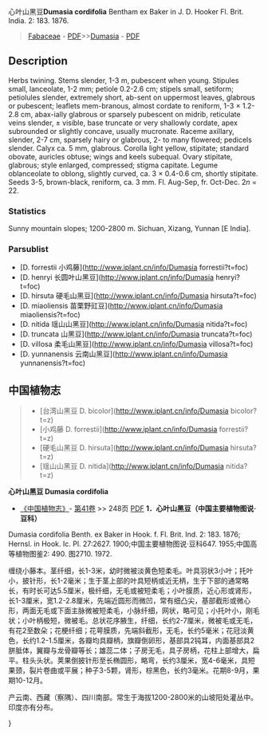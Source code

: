 心叶山黑豆**Dumasia cordifolia** Bentham ex Baker in J. D. Hooker Fl. Brit. India. 2: 183. 1876.

> [Fabaceae](http://www.iplant.cn/info/Fabaceae?t=foc) - [PDF](http://www.iplant.cn/foc/pdf/Fabaceae.pdf)>>[Dumasia](http://www.iplant.cn/info/Dumasia?t=foc) - [PDF](http://www.iplant.cn/foc/pdf/Dumasia.pdf)

## Description

Herbs twining. Stems slender, 1-3 m, pubescent when young. Stipules small, lanceolate, 1-2 mm; petiole 0.2-2.6 cm; stipels small, setiform; petiolules slender, extremely short, ab-sent on uppermost leaves, glabrous or pubescent; leaflets mem-branous, almost cordate to reniform, 1-3 × 1.2-2.8 cm, abax-ially glabrous or sparsely pubescent on midrib, reticulate veins slender, ± visible, base truncate or very shallowly cordate, apex subrounded or slightly concave, usually mucronate. Raceme axillary, slender, 2-7 cm, sparsely hairy or glabrous, 2- to many flowered; pedicels slender. Calyx ca. 5 mm, glabrous. Corolla light yellow, stipitate; standard obovate, auricles obtuse; wings and keels subequal. Ovary stipitate, glabrous; style enlarged, compressed; stigma capitate. Legume oblanceolate to oblong, slightly curved, ca. 3 × 0.4-0.6 cm, shortly stipitate. Seeds 3-5, brown-black, reniform, ca. 3 mm. Fl. Aug-Sep, fr. Oct-Dec. 2*n* = 22.

### Statistics
Sunny mountain slopes; 1200-2800 m. Sichuan, Xizang, Yunnan [E India].

### Parsublist

* [D.  forrestii  小鸡藤](http://www.iplant.cn/info/Dumasia forrestii?t=foc)
* [D.  henryi  长圆叶山黑豆](http://www.iplant.cn/info/Dumasia henryi?t=foc)
* [D.  hirsuta  硬毛山黑豆](http://www.iplant.cn/info/Dumasia hirsuta?t=foc)
* [D.  miaoliensis  苗栗野豇豆](http://www.iplant.cn/info/Dumasia miaoliensis?t=foc)
* [D.  nitida  瑶山山黑豆](http://www.iplant.cn/info/Dumasia nitida?t=foc)
* [D.  truncata  山黑豆](http://www.iplant.cn/info/Dumasia truncata?t=foc)
* [D.  villosa  柔毛山黑豆](http://www.iplant.cn/info/Dumasia villosa?t=foc)
* [D.  yunnanensis  云南山黑豆](http://www.iplant.cn/info/Dumasia yunnanensis?t=foc)

## 中国植物志

> * [台湾山黑豆  D.  bicolor](http://www.iplant.cn/info/Dumasia bicolor?t=z)
> * [小鸡藤  D.  forrestii](http://www.iplant.cn/info/Dumasia forrestii?t=z)
> * [硬毛山黑豆  D.  hirsuta](http://www.iplant.cn/info/Dumasia hirsuta?t=z)
> * [瑶山山黑豆  D.  nitida](http://www.iplant.cn/info/Dumasia nitida?t=z)

**心叶山黑豆 Dumasia cordifolia**

* [《中国植物志》](http://www.iplant.cn/frps)- [第41卷](http://www.iplant.cn/frps/vol/41) >> 248页 [PDF](http://www.iplant.cn/frps/pdf/41/248.pdf)
**1．心叶山黑豆（中国主要植物图说·豆科）**

Dumasia cordifolia Benth. ex Baker in Hook. f. Fl. Brit. Ind. 2: 183. 1876; Hernsl. in Hook. Ic. Pl. 27:2627. 1900;中国主要植物图说·豆科647. 1955;中国高等植物图鉴2: 490. 图2710. 1972.

缠绕小藤本。茎纤细，长1-3米，幼时微被淡黄色短柔毛。叶具羽状3小叶；托叶小，披针形，长1-2毫米；生于茎上部的叶具短柄或近无柄，生于下部的通常略长，有时长可达5.5厘米，极纤细，无毛或被短柔毛；小叶膜质，近心形或肾形，长1-3厘米，宽1.2-2.8厘米，先端近圆形而微凹，常有细凸尖，基部截形或微心形，两面无毛或下面主脉微被短柔毛，小脉纤细，网状，略可见；小托叶小，刚毛状；小叶柄极短，微被毛。总状花序腋生，纤细，长约2-7厘米，微被毛或无毛，有花2至数朵；花梗纤细；花萼膜质，先端斜截形，无毛，长约5毫米；花冠淡黄色，长约1.2-1.5厘米，各瓣均具瓣柄，旗瓣倒卵形，基部具2钝耳，内面基部具2胼胝体，翼瓣与龙骨瓣等长；雄蕊二体；子房无毛，具子房柄，花柱上部增大，扁平。柱头头状。荚果倒披针形至长椭圆形，略弯，长约3厘米，宽4-6毫米，具短果颈，裂片卷曲或平展；种子3-5颗，肾形，棕黑色，长约3毫米。花期8-9月，果期10-12月。

产云南、西藏（察隅）、四川南部。常生于海拔1200-2800米的山坡阳处灌丛中。印度亦有分布。

}